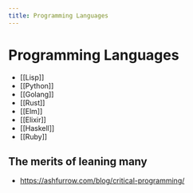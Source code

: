 ```yaml
---
title: Programming Languages
---
```


# Programming Languages

- [[Lisp]]
- [[Python]]
- [[Golang]]
- [[Rust]]
- [[Elm]]
- [[Elixir]]
- [[Haskell]]
- [[Ruby]]

## The merits of leaning many

- https://ashfurrow.com/blog/critical-programming/
